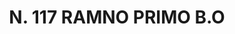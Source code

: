 ---
title: "N. 117 RAMNO PRIMO B.O"
plant-name: "N. 117.O"
plant-number: "117"
plant-xml: "/assets/xml/plant117.xml"
plant-img1: "/assets/img/plant117_verso.jpg"
plant-img2: "/assets/img/plant117.jpg"
plant-title: "N. 117 RAMNO PRIMO B.O"
plant-taxon-link: ""
plant-taxon-content: ""
layout: single-xml
---